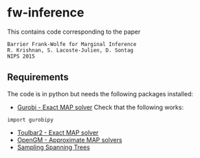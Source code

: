 # fw-inference
This contains code corresponding to the paper
```
Barrier Frank-Wolfe for Marginal Inference
R. Krishnan, S. Lacoste-Julien, D. Sontag
NIPS 2015
```
## Requirements
The code is in python but needs the following packages installed:
* [Gurobi - Exact MAP solver](http://www.gurobi.com/)
Check that the following works:
```
import gurobipy
```
* [Toulbar2 - Exact MAP solver](https://mulcyber.toulouse.inra.fr/projects/toulbar2/)
* [OpenGM - Approximate MAP solvers](http://hci.iwr.uni-heidelberg.de/opengm2/)
* [Sampling Spanning Trees](https://github.com/rahulk90/sample-spanning)
